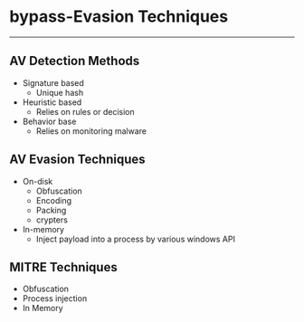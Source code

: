 # bypass-Evasion Techniques

***

## AV Detection Methods

* Signature based
  * Unique hash
* Heuristic based
  * Relies on rules or decision
* Behavior base
  * Relies on monitoring malware

## AV Evasion Techniques

* On-disk
  * Obfuscation
  * Encoding
  * Packing
  * crypters
* In-memory
  * Inject payload into a process by various windows API

## MITRE Techniques

* Obfuscation 
* Process injection 
* In Memory
